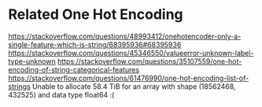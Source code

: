# Related One Hot Encoding

https://stackoverflow.com/questions/48993412/onehotencoder-only-a-single-feature-which-is-string/68395936#68395936
https://stackoverflow.com/questions/45346550/valueerror-unknown-label-type-unknown
https://stackoverflow.com/questions/35107559/one-hot-encoding-of-string-categorical-features
https://stackoverflow.com/questions/61476990/one-hot-encoding-list-of-strings
Unable to allocate 58.4 TiB for an array with shape (18562468, 432525) and data type float64 :( 
